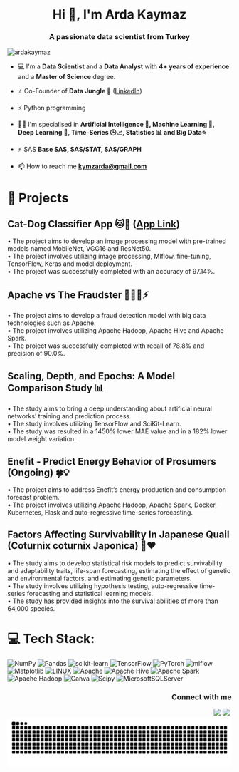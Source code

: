 <h1 align="center">Hi 👋, I'm Arda Kaymaz</h1>
<h3 align="center">A passionate data scientist from Turkey</h3>

<p align="left"> <img src="https://komarev.com/ghpvc/?username=ardakaymaz&label=Profile%20views&color=0e75b6&style=plastic" alt="ardakaymaz" /> </p>

- 💻 I'm a **Data Scientist** and a **Data Analyst** with **4+ years of experience** and a **Master of Science** degree.

- ⭐ Co-Founder of **Data Jungle 🌴** (<a href="url">[LinkedIn](https://www.linkedin.com/company/data-jungle-tr/)</a>)

- ⚡ Python programming

- 💪🏻 I'm specialised in **Artificial Intelligence 🤖, Machine Learning 🦾, Deep Learning 🧠, Time-Series 🕒📈, Statistics 📊 and Big Data⭐**

- ⚡ SAS **Base SAS, SAS/STAT, SAS/GRAPH**

- 📫 How to reach me **kymzarda@gmail.com**

# 🧾 Projects

## Cat-Dog Classifier App 🐱🐶 (<a href="https://catdogclassifierapp.streamlit.app/" target="_blank">App Link</a>)
  • The project aims to develop an image processing model with pre-trained models named MobileNet, VGG16 and ResNet50.<br>
  • The project involves utilizing image processing, Mlflow, fine-tuning, TensorFlow, Keras and model deployment.<br>
  • The project was successfully completed with an accuracy of 97.14%.<br>

## Apache vs The Fraudster 🕵🏻‍♀️⚡
  • The project aims to develop a fraud detection model with big data technologies such as Apache.<br>
  • The project involves utilizing Apache Hadoop, Apache Hive and Apache Spark.<br>
  • The project was successfully completed with recall of 78.8% and precision of 90.0%.<br>

## Scaling, Depth, and Epochs: A Model Comparison Study 📊
  • The study aims to bring a deep understanding about artificial neural networks’ training and prediction process.<br>
  • The study involves utilizing TensorFlow and SciKit-Learn.<br>
  • The study was resulted in a 1450% lower MAE value and in a 182% lower model weight variation.<br>

## Enefit - Predict Energy Behavior of Prosumers (Ongoing) 🍀💡
  • The project aims to address Enefit’s energy production and consumption forecast problem.<br>
  • The project involves utilizing Apache Hadoop, Apache Spark, Docker, Kubernetes, Flask and auto-regressive time-series forecasting.<br>

## Factors Affecting Survivability In Japanese Quail (Coturnix coturnix Japonica) 🐥❤
  • The study aims to develop statistical risk models to predict survivability and adaptability traits, life-span forecasting, estimating the effect of genetic and environmental factors, and estimating genetic parameters.<br>
  • The study involves utilizing hypothesis testing, auto-regressive time-series forecasting and statistical learning models.<br>
  • The study has provided insights into the survival abilities of more than 64,000 species.

# 💻 Tech Stack:
![NumPy](https://img.shields.io/badge/numpy-%23013243.svg?style=flat-square&logo=numpy&logoColor=white)
![Pandas](https://img.shields.io/badge/pandas-%23150458.svg?style=flat-square&logo=pandas&logoColor=white)
![scikit-learn](https://img.shields.io/badge/scikit--learn-%23F7931E.svg?style=flat-square&logo=scikit-learn&logoColor=white)
![TensorFlow](https://img.shields.io/badge/TensorFlow-%23FF6F00.svg?style=flat-square&logo=TensorFlow&logoColor=white)
![PyTorch](https://img.shields.io/badge/PyTorch-%23EE4C2C.svg?style=flat-square&logo=PyTorch&logoColor=white)
![mlflow](https://img.shields.io/badge/mlflow-%23d9ead3.svg?style=flat-square&logo=numpy&logoColor=blue)
![Matplotlib](https://img.shields.io/badge/Matplotlib-%23ffffff.svg?style=flat-square&logo=Matplotlib&logoColor=black)
![LINUX](https://img.shields.io/badge/Linux-FCC624?style=flat-square&logo=linux&logoColor=black)
![Apache](https://img.shields.io/badge/apache-%23D42029.svg?style=flat-square&logo=apache&logoColor=white)
![Apache Hive](https://img.shields.io/badge/Apache%20Hive-FDEE21?style=flat-square&logo=apachehive&logoColor=black)
![Apache Spark](https://img.shields.io/badge/Apache%20Spark-FDEE21?style=flat-square&logo=apachespark&logoColor=black)
![Apache Hadoop](https://img.shields.io/badge/Apache%20Hadoop-66CCFF?style=flat-square&logo=apachehadoop&logoColor=black)
![Canva](https://img.shields.io/badge/Canva-%2300C4CC.svg?style=flat-square&logo=Canva&logoColor=white)
![Scipy](https://img.shields.io/badge/SciPy-%230C55A5.svg?style=flat-square&logo=scipy&logoColor=%white)
![MicrosoftSQLServer](https://img.shields.io/badge/Microsoft%20SQL%20Server-CC2927?style=flat-square&logo=microsoft%20sql%20server&logoColor=white) 

<h3 align="right">Connect with me</h3>
<p align="right">
<a href="https://kaggle.com/ardakaymaz" target="blank"><img align="right" src="https://raw.githubusercontent.com/rahuldkjain/github-profile-readme-generator/master/src/images/icons/Social/kaggle.svg" alt="ardakaymaz" height="20" width="20" /></a>
<a href="https://linkedin.com/in/ardakaymaz" target="blank"><img align="right" src="https://raw.githubusercontent.com/rahuldkjain/github-profile-readme-generator/master/src/images/icons/Social/linked-in-alt.svg" alt="ardakaymaz" height="20" width="20" /></a>
</p>

<picture>
  <source media="(prefers-color-scheme: dark)" srcset="https://raw.githubusercontent.com/ArdaKaymaz/ArdaKaymaz/output/github-contribution-grid-snake-dark.svg">
  <source media="(prefers-color-scheme: light)" srcset="https://raw.githubusercontent.com/ArdaKaymaz/ArdaKaymaz/output/github-contribution-grid-snake.svg">
  <img alt="github contribution grid snake animation" src="https://raw.githubusercontent.com/ArdaKaymaz/ArdaKaymaz/output/github-contribution-grid-snake.svg">
</picture>
